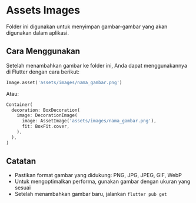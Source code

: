 # Assets Images

Folder ini digunakan untuk menyimpan gambar-gambar yang akan digunakan dalam aplikasi.

## Cara Menggunakan

Setelah menambahkan gambar ke folder ini, Anda dapat menggunakannya di Flutter dengan cara berikut:

```dart
Image.asset('assets/images/nama_gambar.png')
```

Atau:

```dart
Container(
  decoration: BoxDecoration(
    image: DecorationImage(
      image: AssetImage('assets/images/nama_gambar.png'),
      fit: BoxFit.cover,
    ),
  ),
)
```

## Catatan

- Pastikan format gambar yang didukung: PNG, JPG, JPEG, GIF, WebP
- Untuk mengoptimalkan performa, gunakan gambar dengan ukuran yang sesuai
- Setelah menambahkan gambar baru, jalankan `flutter pub get`

